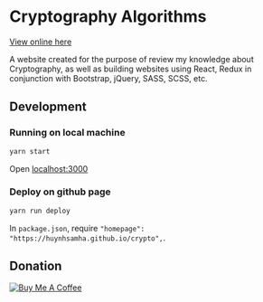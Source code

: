 # Cryptography Algorithms

[View online here](//huynhsamha.github.io/crypto)

A website created for the purpose of review my knowledge about Cryptography, as well as building websites using React, Redux in conjunction with Bootstrap, jQuery, SASS, SCSS, etc.


## Development

### Running on local machine
```bash
yarn start
```

Open [localhost:3000](localhost:3000)

### Deploy on github page
```bash
yarn run deploy
```

In `package.json`, require `"homepage": "https://huynhsamha.github.io/crypto",`.

## Donation

<a href="https://www.buymeacoffee.com/harisk" target="_blank"><img src="https://www.buymeacoffee.com/assets/img/custom_images/orange_img.png" alt="Buy Me A Coffee" style="height: auto !important;width: auto !important;" ></a>
